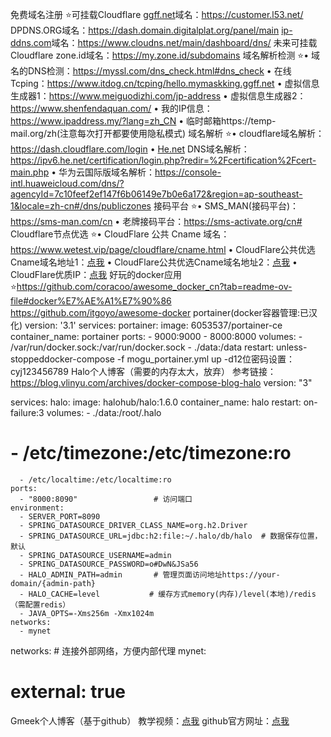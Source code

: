 免费域名注册
⭐可挂载Cloudflare 
[ggff.net](https://ggff.net/)域名：https://customer.l53.net/
DPDNS.ORG域名：https://dash.domain.digitalplat.org/panel/main
[ip-ddns.com](https://ip-ddns.com/)域名：https://www.cloudns.net/main/dashboard/dns/
未来可挂载Cloudflare
zone.id域名：https://my.zone.id/subdomains
域名解析检测
⭐• 域名的DNS检测：https://myssl.com/dns_check.html#dns_check
• 在线Tcping：https://www.itdog.cn/tcping/hello.mymaskking.ggff.net
• 虚拟信息生成器1：https://www.meiguodizhi.com/jp-address
• 虚拟信息生成器2：https://www.shenfendaquan.com/
• 我的IP信息：https://www.ipaddress.my/?lang=zh_CN
• 临时邮箱https://temp-mail.org/zh(注意每次打开都要使用隐私模式)
域名解析
⭐• cloudflare域名解析：https://dash.cloudflare.com/login
• [He.net](https://he.net/) DNS域名解析：https://ipv6.he.net/certification/login.php?redir=%2Fcertification%2Fcert-main.php
• 华为云国际版域名解析：https://console-intl.huaweicloud.com/dns/?agencyId=7c10feef2ef147f6b06149e7b0e6a172&region=ap-southeast-1&locale=zh-cn#/dns/publiczones
接码平台
⭐• SMS_MAN(接码平台)：https://sms-man.com/cn
• 老牌接码平台：https://sms-activate.org/cn#
Cloudflare节点优选
⭐• CloudFlare 公共 Cname 域名：https://www.wetest.vip/page/cloudflare/cname.html
• CloudFlare公共优选Cname域名地址1：[点我](https://www.wetest.vip/)
• CloudFlare公共优选Cname域名地址2：[点](https://www.wetest.vip/)[我](https://blog.nbvil.com/nat/saasip/)
• CloudFlare优质IP：[点我](https://stock.hostmonit.com/CloudFlareYes)
好玩的docker应用
⭐https://github.com/coracoo/awesome_docker_cn?tab=readme-ov-file#docker%E7%AE%A1%E7%90%86
https://github.com/itgoyo/awesome-docker
portainer(docker容器管理:已汉化)
version: '3.1'
services:
  portainer:
    image: 6053537/portainer-ce
    container_name: portainer
    ports:
      - 9000:9000
      - 8000:8000
    volumes:
      - /var/run/docker.sock:/var/run/docker.sock
      - ./data:/data
    restart: unless-stoppeddocker-compose -f mogu_portainer.yml up -d12位密码设置：cyj123456789
Halo个人博客（需要的内存太大，放弃）
参考链接：https://blog.vlinyu.com/archives/docker-compose-blog-halo
version: "3"

services:
  halo:
    image: halohub/halo:1.6.0
    container_name: halo
    restart: on-failure:3
    volumes:
      - ./data:/root/.halo
  #    - /etc/timezone:/etc/timezone:ro
      - /etc/localtime:/etc/localtime:ro
    ports:
      - "8000:8090"                 # 访问端口
    environment:
      - SERVER_PORT=8090
      - SPRING_DATASOURCE_DRIVER_CLASS_NAME=org.h2.Driver
      - SPRING_DATASOURCE_URL=jdbc:h2:file:~/.halo/db/halo  # 数据保存位置，默认
      - SPRING_DATASOURCE_USERNAME=admin
      - SPRING_DATASOURCE_PASSWORD=o#DwN&JSa56
      - HALO_ADMIN_PATH=admin       # 管理页面访问地址https://your-domain/{admin-path}
      - HALO_CACHE=level           # 缓存方式memory(内存)/level(本地)/redis（需配置redis）
      - JAVA_OPTS=-Xms256m -Xmx1024m
    networks:
      - mynet

networks:                           # 连接外部网络，方便内部代理
  mynet:
#    external: true
Gmeek个人博客（基于github）
教学视频：[点我](https://www.bilibili.com/video/BV1GM4m1m7ZD/?vd_source=aafb688695496c16d63c4b9e07f211b3)
github官方网址：[点我](https://github.com/Meekdai/Gmeek)